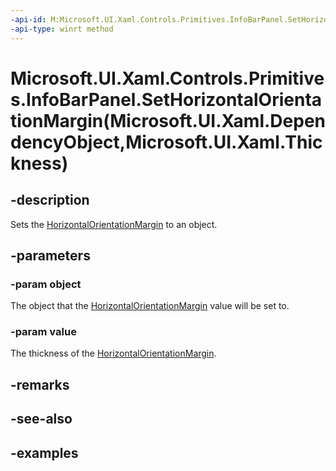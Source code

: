 ```yaml
---
-api-id: M:Microsoft.UI.Xaml.Controls.Primitives.InfoBarPanel.SetHorizontalOrientationMargin(Microsoft.UI.Xaml.DependencyObject,Microsoft.UI.Xaml.Thickness)
-api-type: winrt method
---
```


# Microsoft.UI.Xaml.Controls.Primitives.InfoBarPanel.SetHorizontalOrientationMargin(Microsoft.UI.Xaml.DependencyObject,Microsoft.UI.Xaml.Thickness)

<!--
public static void SetHorizontalOrientationMargin (Microsoft.UI.Xaml.DependencyObject object, Microsoft.UI.Xaml.Thickness value);
-->

## -description

Sets the [HorizontalOrientationMargin](infobarpanel_horizontalorientationmargin.md) to an object.

## -parameters

### -param object

The object that the [HorizontalOrientationMargin](infobarpanel_horizontalorientationmargin.md) value will be set to.

### -param value

The thickness of the [HorizontalOrientationMargin](infobarpanel_horizontalorientationmargin.md).

## -remarks

## -see-also

## -examples
